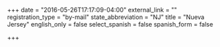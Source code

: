 +++
date = "2016-05-26T17:17:09-04:00"
external_link = ""
registration_type = "by-mail"
state_abbreviation = "NJ"
title = "Nueva Jersey"
english_only = false
select_spanish = false
spanish_form = false

+++
